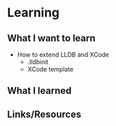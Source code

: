 # Learning

## What I want to learn

* How to extend LLDB and XCode
    * .lldbinit
    * XCode template

## What I learned

## Links/Resources
